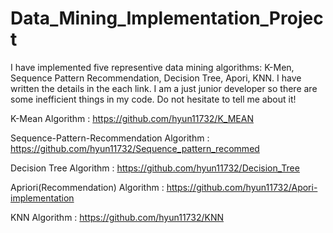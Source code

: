 # Data_Mining_Implementation_Project

I have implemented five representive data mining algorithms: K-Men, Sequence Pattern Recommendation, Decision Tree, Apori, KNN.
I have written the details in the each link. I am a just junior developer so there are some inefficient things in my code. Do not hesitate to tell me about it!

K-Mean Algorithm : https://github.com/hyun11732/K_MEAN

Sequence-Pattern-Recommendation Algorithm : https://github.com/hyun11732/Sequence_pattern_recommed

Decision Tree Algorithm : https://github.com/hyun11732/Decision_Tree

Apriori(Recommendation) Algorithm : https://github.com/hyun11732/Apori-implementation

KNN Algorithm : https://github.com/hyun11732/KNN

